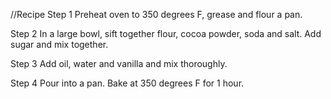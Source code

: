 //Recipe
 Step 1
Preheat oven to 350 degrees F, grease and flour a pan.

 Step 2
In a large bowl, sift together flour, cocoa powder, soda and salt.
Add sugar and mix together.

 Step 3
Add oil, water and vanilla and mix thoroughly.

 Step 4
Pour into a pan. Bake at 350 degrees F for 1 hour.